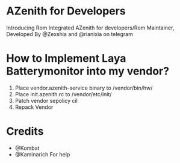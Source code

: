 # AZenith for Developers
Introducing Rom Integrated AZenith for developers/Rom Maintainer,
Developed By @Zexshia and @rianixia on telegram

# How to Implement Laya Batterymonitor into my vendor?
1. Place vendor.azenith-service binary to /vendor/bin/hw/
2. Place init.azenith.rc to /vendor/etc/init/
3. Patch vendor sepolicy cil
4. Repack Vendor

# Credits
- @Kombat
- @Kaminarich
For help